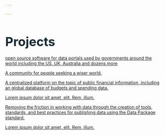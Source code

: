 ```yaml
---

---
```



<div class="wrapper" style="margin-bottom:50px; margin-top:50px">
<h2 style="color:#162935;; font-size:40px; margin-bottom:20px;">Projects</h2>


<div class="grid-items">
  <a href="javascript:void(0)" class="grid-item grid-item-image"">
    <p>open source software for data portals used by governments around the world including the US, UK, Australia and dozens more</p>
  </a>
  <a href="javascript:void(0)" class="grid-item grid-item-image-2">
    <p>A community for people seeking a wiser world.</p>
  </a>
  <a href="javascript:void(0)" class="grid-item grid-item-image-3">
    <p>A centralized platform on the topic of public financial information, including an global database of budgets and spending data.</p>
  </a>
  <a href="javascript:void(0)" class="grid-item grid-item-image-4">
    <p>Lorem ipsum dolor sit amet, elit. Rem, illum.</p>
  </a>
  <a href="javascript:void(0)" class="grid-item grid-item-image-5">
    <p>Removing the friction in working with data through the creation of tools, standards, and best practices for publishing data using the Data Package standard.</p>
  </a>
  <a href="javascript:void(0)" class="grid-item grid-item-image-6">
    <p>Lorem ipsum dolor sit amet, elit. Rem, illum.</p>
  </a>
</div>
